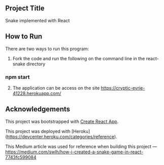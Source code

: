 ## Project Title

Snake implemented with React

## How to Run

There are two ways to run this program:

1. Fork the code and run the following on the command line in the react-snake directory

###                  npm start

2. The application can be access on the site https://cryptic-eyrie-41228.herokuapp.com/

## Acknowledgements

This project was bootstrapped with [Create React App](https://github.com/facebook/create-react-app).

This project was deployed with [Heroku] (https://devcenter.heroku.com/categories/reference).

This Medium article was used for reference when building this project — https://medium.com/swlh/how-i-created-a-snake-game-in-react-7743fc599084 

